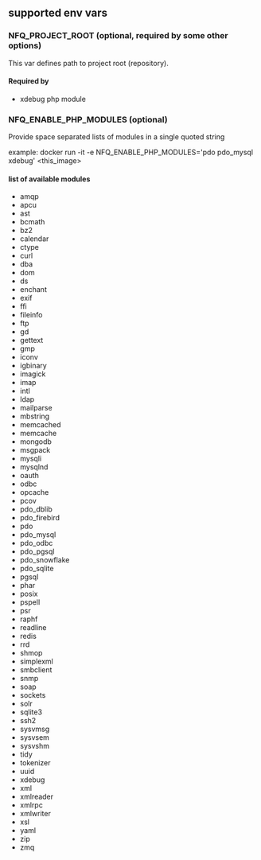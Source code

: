 

## supported env vars


### NFQ_PROJECT_ROOT (optional, required by some other options)

This var defines path to project root (repository).

#### Required by

* xdebug php module


### NFQ_ENABLE_PHP_MODULES (optional)

Provide space separated lists of modules in a single quoted string

example:
    docker run -it -e NFQ_ENABLE_PHP_MODULES='pdo pdo_mysql xdebug' <this_image>

#### list of available modules

* amqp
* apcu
* ast
* bcmath
* bz2
* calendar
* ctype
* curl
* dba
* dom
* ds
* enchant
* exif
* ffi
* fileinfo
* ftp
* gd
* gettext
* gmp
* iconv
* igbinary
* imagick
* imap
* intl
* ldap
* mailparse
* mbstring
* memcached
* memcache
* mongodb
* msgpack
* mysqli
* mysqlnd
* oauth
* odbc
* opcache
* pcov
* pdo_dblib
* pdo_firebird
* pdo
* pdo_mysql
* pdo_odbc
* pdo_pgsql
* pdo_snowflake
* pdo_sqlite
* pgsql
* phar
* posix
* pspell
* psr
* raphf
* readline
* redis
* rrd
* shmop
* simplexml
* smbclient
* snmp
* soap
* sockets
* solr
* sqlite3
* ssh2
* sysvmsg
* sysvsem
* sysvshm
* tidy
* tokenizer
* uuid
* xdebug
* xml
* xmlreader
* xmlrpc
* xmlwriter
* xsl
* yaml
* zip
* zmq

